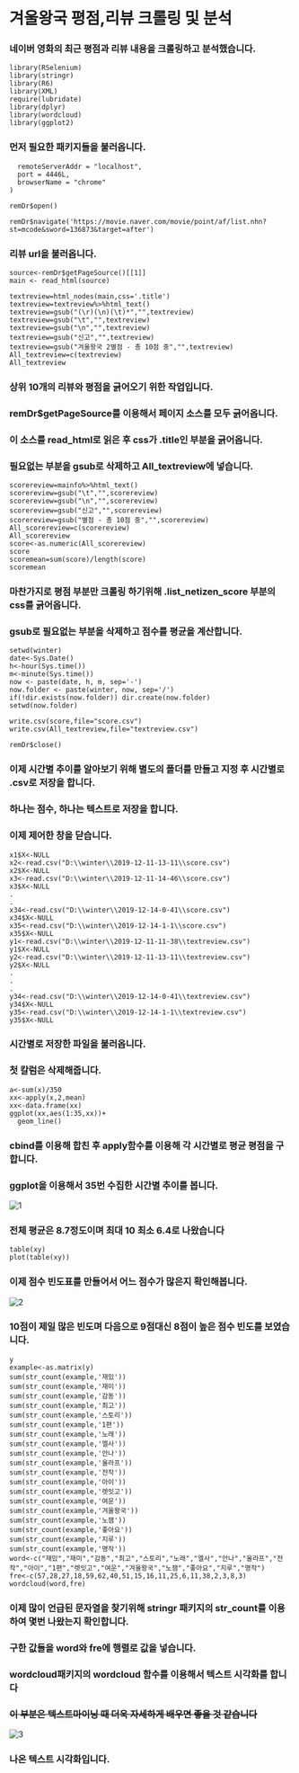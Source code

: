# 겨울왕국 평점,리뷰 크롤링 및 분석
### 네이버 영화의 최근 평점과 리뷰 내용을 크롤링하고 분석했습니다.
```library(rvest)
library(RSelenium)
library(stringr)
library(R6)
library(XML)
require(lubridate)
library(dplyr)
library(wordcloud)
library(ggplot2)
```
### 먼저 필요한 패키지들을 불러옵니다.

```remDr <- remoteDriver(
  remoteServerAddr = "localhost",
  port = 4446L,
  browserName = "chrome"
)

remDr$open()

remDr$navigate('https://movie.naver.com/movie/point/af/list.nhn?st=mcode&sword=136873&target=after')
```
### 리뷰 url을 불러옵니다.

```All_textreview=c()
source<-remDr$getPageSource()[[1]] 
main <- read_html(source)

textreview=html_nodes(main,css='.title')
textreview=textreview%>%html_text() 
textreview=gsub("(\r)(\n)(\t)*","",textreview)
textreview=gsub("\t","",textreview)
textreview=gsub("\n","",textreview)
textreview=gsub("신고","",textreview)
textreview=gsub("겨울왕국 2별점 - 총 10점 중","",textreview)
All_textreview=c(textreview)
All_textreview
```
### 상위 10개의 리뷰와 평점을 긁어오기 위한 작업입니다.
### remDr$getPageSource를 이용해서 페이지 소스를 모두 긁어옵니다.
### 이 소스를 read_html로 읽은 후 css가 .title인 부분을 긁어옵니다.
### 필요없는 부분을 gsub로 삭제하고 All_textreview에 넣습니다.

```mainfo=html_nodes(main,css='.list_netizen_score')
scorereview=mainfo%>%html_text() 
scorereview=gsub("\t","",scorereview)
scorereview=gsub("\n","",scorereview)
scorereview=gsub("신고","",scorereview)
scorereview=gsub("별점 - 총 10점 중","",scorereview)
All_scorereview=c(scorereview)
All_scorereview
score<-as.numeric(All_scorereview)
score
scoremean=sum(score)/length(score)
scoremean
```
### 마찬가지로 평점 부분만 크롤링 하기위해 .list_netizen_score 부분의 css를 긁어옵니다.
### gsub로 필요없는 부분을 삭제하고 점수를 평균을 계산합니다.

```winter<- 'd:/winter'
setwd(winter)
date<-Sys.Date()
h<-hour(Sys.time())
m<-minute(Sys.time())
now <- paste(date, h, m, sep='-')
now.folder <- paste(winter, now, sep='/')
if(!dir.exists(now.folder)) dir.create(now.folder)
setwd(now.folder)

write.csv(score,file="score.csv")
write.csv(All_textreview,file="textreview.csv")

remDr$close()
```
### 이제 시간별 추이를 알아보기 위해 별도의 폴더를 만들고 지정 후 시간별로 .csv로 저장을 합니다.
### 하나는 점수, 하나는 텍스트로 저장을 합니다.
### 이제 제어한 창을 닫습니다.

```x1<-read.csv("D:\\winter\\2019-12-11-11-38\\score.csv")
x1$X<-NULL
x2<-read.csv("D:\\winter\\2019-12-11-13-11\\score.csv")
x2$X<-NULL
x3<-read.csv("D:\\winter\\2019-12-11-14-46\\score.csv")
x3$X<-NULL
.
.
x34<-read.csv("D:\\winter\\2019-12-14-0-41\\score.csv")
x34$X<-NULL
x35<-read.csv("D:\\winter\\2019-12-14-1-1\\score.csv")
x35$X<-NULL
y1<-read.csv("D:\\winter\\2019-12-11-11-38\\textreview.csv")
y1$X<-NULL
y2<-read.csv("D:\\winter\\2019-12-11-13-11\\textreview.csv")
y2$X<-NULL
.
.
.
y34<-read.csv("D:\\winter\\2019-12-14-0-41\\textreview.csv")
y34$X<-NULL
y35<-read.csv("D:\\winter\\2019-12-14-1-1\\textreview.csv")
y35$X<-NULL
```
### 시간별로 저장한 파일을 불러옵니다.
### 첫 칼럼은 삭제해줍니다.

```x<-cbind(x1,x2,x3,x4,x5,x6,x7,x8,x9,x10,x11,x12,x13,x14,x15,x16,x17,x18,x19,x20,x21,x22,x23,x24,x25,x26,x27,x28,x29,x30,x31,x32,x33,x34,x35)
a<-sum(x)/350
xx<-apply(x,2,mean)
xx<-data.frame(xx)
ggplot(xx,aes(1:35,xx))+
  geom_line()
```
### cbind를 이용해 합친 후 apply함수를 이용해 각 시간별로 평균 평점을 구합니다.
### ggplot을 이용해서 35번 수집한 시간별 추이를 봅니다.
![1](https://user-images.githubusercontent.com/57972968/70847919-8ce1b880-1ead-11ea-8b48-bdb34e25fcbc.PNG)
### 전체 평균은 8.7정도이며 최대 10 최소 6.4로 나왔습니다

```xy<-as.matrix(x)
table(xy)
plot(table(xy))
```
### 이제 점수 빈도표를 만들어서 어느 점수가 많은지 확인해봅니다.
![2](https://user-images.githubusercontent.com/57972968/70847945-09749700-1eae-11ea-9416-25e64577c2fb.PNG)
### 10점이 제일 많은 빈도며 다음으로 9점대신 8점이 높은 점수 빈도를 보였습니다.
```y<-cbind(y1,y2,y3,y4,y5,y6,y7,y8,y9,y10,y11,y12,y13,y14,y15,y16,y17,y18,y19,y20,y21,y22,y23,y24,y25,y26,y27,y28,y29,y30,y31,y32,y33,y34,y35)
y
example<-as.matrix(y)
sum(str_count(example,'재밌'))
sum(str_count(example,'재미'))
sum(str_count(example,'감동'))
sum(str_count(example,'최고'))
sum(str_count(example,'스토리'))
sum(str_count(example,'1편'))
sum(str_count(example,'노래'))
sum(str_count(example,'엘사'))
sum(str_count(example,'안나'))
sum(str_count(example,'올라프'))
sum(str_count(example,'전작'))
sum(str_count(example,'아이'))
sum(str_count(example,'렛잇고'))
sum(str_count(example,'여운'))
sum(str_count(example,'겨울왕국'))
sum(str_count(example,'노잼'))
sum(str_count(example,'좋아요'))
sum(str_count(example,'지루'))
sum(str_count(example,'명작'))
word<-c("재밌","재미","감동","최고","스토리","노래","엘사","안나","올라프","전작","아이","1편","렛잇고","여운","겨울왕국","노잼","좋아요","지루","명작")
fre<-c(57,28,27,18,59,62,40,51,15,16,11,25,6,11,38,2,3,8,3)
wordcloud(word,fre)
```
### 이제 많이 언급된 문자열을 찾기위해 stringr 패키지의 str_count를 이용하여 몇번 나왔는지 확인합니다.
### 구한 값들을 word와 fre에 행렬로 값을 넣습니다.
### wordcloud패키지의 wordcloud 함수를 이용해서 텍스트 시각화를 합니다
### ~~이 부분은 텍스트마이닝 때 더욱 자세하게 배우면 좋을 것 같습니다~~
![3](https://user-images.githubusercontent.com/57972968/70847949-15605900-1eae-11ea-8b5d-3b07bca87085.PNG)
### 나온 텍스트 시각화입니다.
